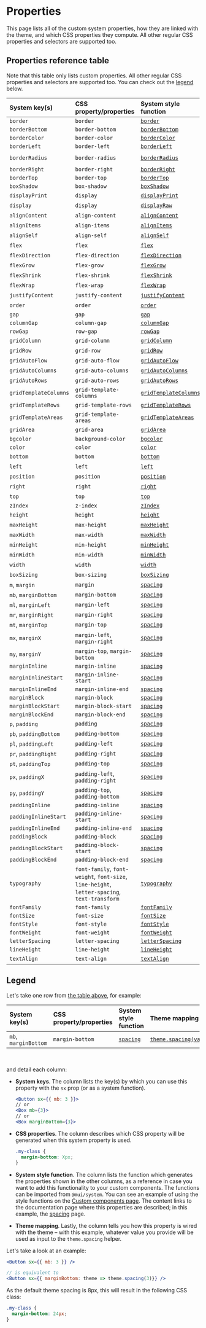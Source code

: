 # Properties

<p class="description">This page lists all of the custom system properties, how they are linked with the theme, and which CSS properties they compute. All other regular CSS properties and selectors are supported too.</p>

## Properties reference table

Note that this table only lists custom properties. All other regular CSS properties and selectors are supported too. You can check out the [legend](/system/properties/#legend) below.

| System key(s)         | CSS property/properties                                                                      | System style function                                        | Theme mapping                                                                                       |
| :-------------------- | :------------------------------------------------------------------------------------------- | :----------------------------------------------------------- | :-------------------------------------------------------------------------------------------------- |
| `border`              | `border`                                                                                     | [`border`](/system/borders/#border)                          | `${value}px solid`                                                                                  |
| `borderBottom`        | `border-bottom`                                                                              | [`borderBottom`](/system/borders/#border)                    | `${value}px solid`                                                                                  |
| `borderColor`         | `border-color`                                                                               | [`borderColor`](/system/borders/#border-color)               | [`theme.palette[value]`](/material-ui/customization/default-theme/?expand-path=$.palette)           |
| `borderLeft`          | `border-left`                                                                                | [`borderLeft`](/system/borders/#border)                      | `${value}px solid`                                                                                  |
| `borderRadius`        | `border-radius`                                                                              | [`borderRadius`](/system/borders/#border-radius)             | [`theme.shape.borderRadius * value`](/material-ui/customization/default-theme/?expand-path=$.shape) |
| `borderRight`         | `border-right`                                                                               | [`borderRight`](/system/borders/#border)                     | `${value}px solid`                                                                                  |
| `borderTop`           | `border-top`                                                                                 | [`borderTop`](/system/borders/#border)                       | `${value}px solid`                                                                                  |
| `boxShadow`           | `box-shadow`                                                                                 | [`boxShadow`](/system/shadows/)                              | `theme.shadows[value]`                                                                              |
| `displayPrint`        | `display`                                                                                    | [`displayPrint`](/system/display/#display-in-print)          | none                                                                                                |
| `display`             | `display`                                                                                    | [`displayRaw`](/system/display/)                             | none                                                                                                |
| `alignContent`        | `align-content`                                                                              | [`alignContent`](/system/flexbox/#align-content)             | none                                                                                                |
| `alignItems`          | `align-items`                                                                                | [`alignItems`](/system/flexbox/#align-items)                 | none                                                                                                |
| `alignSelf`           | `align-self`                                                                                 | [`alignSelf`](/system/flexbox/#align-self)                   | none                                                                                                |
| `flex`                | `flex`                                                                                       | [`flex`](/system/flexbox/)                                   | none                                                                                                |
| `flexDirection`       | `flex-direction`                                                                             | [`flexDirection`](/system/flexbox/#flex-direction)           | none                                                                                                |
| `flexGrow`            | `flex-grow`                                                                                  | [`flexGrow`](/system/flexbox/#flex-grow)                     | none                                                                                                |
| `flexShrink`          | `flex-shrink`                                                                                | [`flexShrink`](/system/flexbox/#flex-shrink)                 | none                                                                                                |
| `flexWrap`            | `flex-wrap`                                                                                  | [`flexWrap`](/system/flexbox/#flex-wrap)                     | none                                                                                                |
| `justifyContent`      | `justify-content`                                                                            | [`justifyContent`](/system/flexbox/#justify-content)         | none                                                                                                |
| `order`               | `order`                                                                                      | [`order`](/system/flexbox/#order)                            | none                                                                                                |
| `gap`                 | `gap`                                                                                        | [`gap`](/system/grid/#gap)                                   | [`theme.spacing(value)`](/material-ui/customization/default-theme/?expand-path=$.spacing)           |
| `columnGap`           | `column-gap`                                                                                 | [`columnGap`](/system/grid/#row-gap-amp-column-gap)          | [`theme.spacing(value)`](/material-ui/customization/default-theme/?expand-path=$.spacing)           |
| `rowGap`              | `row-gap`                                                                                    | [`rowGap`](/system/grid/#row-gap-amp-column-gap)             | [`theme.spacing(value)`](/material-ui/customization/default-theme/?expand-path=$.spacing)           |
| `gridColumn`          | `grid-column`                                                                                | [`gridColumn`](/system/grid/#grid-column)                    | none                                                                                                |
| `gridRow`             | `grid-row`                                                                                   | [`gridRow`](/system/grid/#grid-row)                          | none                                                                                                |
| `gridAutoFlow`        | `grid-auto-flow`                                                                             | [`gridAutoFlow`](/system/grid/#grid-auto-flow)               | none                                                                                                |
| `gridAutoColumns`     | `grid-auto-columns`                                                                          | [`gridAutoColumns`](/system/grid/#grid-auto-columns)         | none                                                                                                |
| `gridAutoRows`        | `grid-auto-rows`                                                                             | [`gridAutoRows`](/system/grid/#grid-auto-rows)               | none                                                                                                |
| `gridTemplateColumns` | `grid-template-columns`                                                                      | [`gridTemplateColumns`](/system/grid/#grid-template-columns) | none                                                                                                |
| `gridTemplateRows`    | `grid-template-rows`                                                                         | [`gridTemplateRows`](/system/grid/#grid-template-rows)       | none                                                                                                |
| `gridTemplateAreas`   | `grid-template-areas`                                                                        | [`gridTemplateAreas`](/system/grid/#grid-template-areas)     | none                                                                                                |
| `gridArea`            | `grid-area`                                                                                  | [`gridArea`](/system/grid/#grid-area)                        | none                                                                                                |
| `bgcolor`             | `background-color`                                                                           | [`bgcolor`](/system/palette/#background-color)               | [`theme.palette[value]`](/material-ui/customization/default-theme/?expand-path=$.palette)           |
| `color`               | `color`                                                                                      | [`color`](/system/palette/#color)                            | [`theme.palette[value]`](/material-ui/customization/default-theme/?expand-path=$.palette)           |
| `bottom`              | `bottom`                                                                                     | [`bottom`](/system/positions/)                               | none                                                                                                |
| `left`                | `left`                                                                                       | [`left`](/system/positions/)                                 | none                                                                                                |
| `position`            | `position`                                                                                   | [`position`](/system/positions/)                             | none                                                                                                |
| `right`               | `right`                                                                                      | [`right`](/system/positions/)                                | none                                                                                                |
| `top`                 | `top`                                                                                        | [`top`](/system/positions/)                                  | none                                                                                                |
| `zIndex`              | `z-index`                                                                                    | [`zIndex`](/system/positions/#z-index)                       | [`theme.zIndex[value]`](/material-ui/customization/default-theme/?expand-path=$.zIndex)             |
| `height`              | `height`                                                                                     | [`height`](/system/sizing/#height)                           | none                                                                                                |
| `maxHeight`           | `max-height`                                                                                 | [`maxHeight`](/system/sizing/)                               | none                                                                                                |
| `maxWidth`            | `max-width`                                                                                  | [`maxWidth`](/system/sizing/)                                | none                                                                                                |
| `minHeight`           | `min-height`                                                                                 | [`minHeight`](/system/sizing/)                               | none                                                                                                |
| `minWidth`            | `min-width`                                                                                  | [`minWidth`](/system/sizing/)                                | none                                                                                                |
| `width`               | `width`                                                                                      | [`width`](/system/sizing/#width)                             | none                                                                                                |
| `boxSizing`           | `box-sizing`                                                                                 | [`boxSizing`](/system/sizing/)                               | none                                                                                                |
| `m`, `margin`         | `margin`                                                                                     | [`spacing`](/system/spacing/)                                | [`theme.spacing(value)`](/material-ui/customization/default-theme/?expand-path=$.spacing)           |
| `mb`, `marginBottom`  | `margin-bottom`                                                                              | [`spacing`](/system/spacing/)                                | [`theme.spacing(value)`](/material-ui/customization/default-theme/?expand-path=$.spacing)           |
| `ml`, `marginLeft`    | `margin-left`                                                                                | [`spacing`](/system/spacing/)                                | [`theme.spacing(value)`](/material-ui/customization/default-theme/?expand-path=$.spacing)           |
| `mr`, `marginRight`   | `margin-right`                                                                               | [`spacing`](/system/spacing/)                                | [`theme.spacing(value)`](/material-ui/customization/default-theme/?expand-path=$.spacing)           |
| `mt`, `marginTop`     | `margin-top`                                                                                 | [`spacing`](/system/spacing/)                                | [`theme.spacing(value)`](/material-ui/customization/default-theme/?expand-path=$.spacing)           |
| `mx`, `marginX`       | `margin-left`, `margin-right`                                                                | [`spacing`](/system/spacing/)                                | [`theme.spacing(value)`](/material-ui/customization/default-theme/?expand-path=$.spacing)           |
| `my`, `marginY`       | `margin-top`, `margin-bottom`                                                                | [`spacing`](/system/spacing/)                                | [`theme.spacing(value)`](/material-ui/customization/default-theme/?expand-path=$.spacing)           |
| `marginInline`        | `margin-inline`                                                                              | [`spacing`](/system/spacing/)                                | [`theme.spacing(value)`](/material-ui/customization/default-theme/?expand-path=$.spacing)           |
| `marginInlineStart`   | `margin-inline-start`                                                                        | [`spacing`](/system/spacing/)                                | [`theme.spacing(value)`](/material-ui/customization/default-theme/?expand-path=$.spacing)           |
| `marginInlineEnd`     | `margin-inline-end`                                                                          | [`spacing`](/system/spacing/)                                | [`theme.spacing(value)`](/material-ui/customization/default-theme/?expand-path=$.spacing)           |
| `marginBlock`         | `margin-block`                                                                               | [`spacing`](/system/spacing/)                                | [`theme.spacing(value)`](/material-ui/customization/default-theme/?expand-path=$.spacing)           |
| `marginBlockStart`    | `margin-block-start`                                                                         | [`spacing`](/system/spacing/)                                | [`theme.spacing(value)`](/material-ui/customization/default-theme/?expand-path=$.spacing)           |
| `marginBlockEnd`      | `margin-block-end`                                                                           | [`spacing`](/system/spacing/)                                | [`theme.spacing(value)`](/material-ui/customization/default-theme/?expand-path=$.spacing)           |
| `p`, `padding`        | `padding`                                                                                    | [`spacing`](/system/spacing/)                                | [`theme.spacing(value)`](/material-ui/customization/default-theme/?expand-path=$.spacing)           |
| `pb`, `paddingBottom` | `padding-bottom`                                                                             | [`spacing`](/system/spacing/)                                | [`theme.spacing(value)`](/material-ui/customization/default-theme/?expand-path=$.spacing)           |
| `pl`, `paddingLeft`   | `padding-left`                                                                               | [`spacing`](/system/spacing/)                                | [`theme.spacing(value)`](/material-ui/customization/default-theme/?expand-path=$.spacing)           |
| `pr`, `paddingRight`  | `padding-right`                                                                              | [`spacing`](/system/spacing/)                                | [`theme.spacing(value)`](/material-ui/customization/default-theme/?expand-path=$.spacing)           |
| `pt`, `paddingTop`    | `padding-top`                                                                                | [`spacing`](/system/spacing/)                                | [`theme.spacing(value)`](/material-ui/customization/default-theme/?expand-path=$.spacing)           |
| `px`, `paddingX`      | `padding-left`, `padding-right`                                                              | [`spacing`](/system/spacing/)                                | [`theme.spacing(value)`](/material-ui/customization/default-theme/?expand-path=$.spacing)           |
| `py`, `paddingY`      | `padding-top`, `padding-bottom`                                                              | [`spacing`](/system/spacing/)                                | [`theme.spacing(value)`](/material-ui/customization/default-theme/?expand-path=$.spacing)           |
| `paddingInline`       | `padding-inline`                                                                             | [`spacing`](/system/spacing/)                                | [`theme.spacing(value)`](/material-ui/customization/default-theme/?expand-path=$.spacing)           |
| `paddingInlineStart`  | `padding-inline-start`                                                                       | [`spacing`](/system/spacing/)                                | [`theme.spacing(value)`](/material-ui/customization/default-theme/?expand-path=$.spacing)           |
| `paddingInlineEnd`    | `padding-inline-end`                                                                         | [`spacing`](/system/spacing/)                                | [`theme.spacing(value)`](/material-ui/customization/default-theme/?expand-path=$.spacing)           |
| `paddingBlock`        | `padding-block`                                                                              | [`spacing`](/system/spacing/)                                | [`theme.spacing(value)`](/material-ui/customization/default-theme/?expand-path=$.spacing)           |
| `paddingBlockStart`   | `padding-block-start`                                                                        | [`spacing`](/system/spacing/)                                | [`theme.spacing(value)`](/material-ui/customization/default-theme/?expand-path=$.spacing)           |
| `paddingBlockEnd`     | `padding-block-end`                                                                          | [`spacing`](/system/spacing/)                                | [`theme.spacing(value)`](/material-ui/customization/default-theme/?expand-path=$.spacing)           |
| `typography`          | `font-family`, `font-weight`, `font-size`, `line-height`, `letter-spacing`, `text-transform` | [`typography`](/system/typography/#variant)                  | [`theme.typography[value]`](/material-ui/customization/default-theme/?expand-path=$.typography)     |
| `fontFamily`          | `font-family`                                                                                | [`fontFamily`](/system/typography/#font-family)              | [`theme.typography[value]`](/material-ui/customization/default-theme/?expand-path=$.typography)     |
| `fontSize`            | `font-size`                                                                                  | [`fontSize`](/system/typography/#font-size)                  | [`theme.typography[value]`](/material-ui/customization/default-theme/?expand-path=$.typography)     |
| `fontStyle`           | `font-style`                                                                                 | [`fontStyle`](/system/typography/#font-style)                | [`theme.typography[value]`](/material-ui/customization/default-theme/?expand-path=$.typography)     |
| `fontWeight`          | `font-weight`                                                                                | [`fontWeight`](/system/typography/#font-weight)              | [`theme.typography[value]`](/material-ui/customization/default-theme/?expand-path=$.typography)     |
| `letterSpacing`       | `letter-spacing`                                                                             | [`letterSpacing`](/system/typography/#letter-spacing)        | [`theme.typography[value]`](/material-ui/customization/default-theme/?expand-path=$.typography)     |
| `lineHeight`          | `line-height`                                                                                | [`lineHeight`](/system/typography/#line-height)              | [`theme.typography[value]`](/material-ui/customization/default-theme/?expand-path=$.typography)     |
| `textAlign`           | `text-align`                                                                                 | [`textAlign`](/system/typography/#text-alignment)            | none                                                                                                |

## Legend

Let's take one row from [the table above](#properties-reference-table), for example:

| System key(s)        | CSS property/properties | System style function         | Theme mapping                                                                             |
| :------------------- | :---------------------- | :---------------------------- | :---------------------------------------------------------------------------------------- |
| `mb`, `marginBottom` | `margin-bottom`         | [`spacing`](/system/spacing/) | [`theme.spacing(value)`](/material-ui/customization/default-theme/?expand-path=$.spacing) |

<br />

and detail each column:

- **System keys**.
  The column lists the key(s) by which you can use this property with the `sx` prop (or as a system function).

  ```jsx
  <Button sx={{ mb: 3 }}>
  // or
  <Box mb={3}>
  // or
  <Box marginBottom={3}>
  ```

- **CSS properties**.
  The column describes which CSS property will be generated when this system property is used.

  ```css
  .my-class {
    margin-bottom: Xpx;
  }
  ```

- **System style function**.
  The column lists the function which generates the properties shown in the other columns, as a reference in case you want to add this functionality to your custom components. The functions can be imported from `@mui/system`.
  You can see an example of using the style functions on the [Custom components page](/system/getting-started/custom-components/#using-standalone-system-utilities). The content links to the documentation page where this properties are described; in this example, the [spacing](/system/spacing/) page.

- **Theme mapping**.
  Lastly, the column tells you how this property is wired with the theme – with this example, whatever value you provide will be used as input to the `theme.spacing` helper.

Let's take a look at an example:

```jsx
<Button sx={{ mb: 3 }} />

// is equivalent to
<Button sx={{ marginBottom: theme => theme.spacing(3)}} />
```

As the default theme spacing is 8px, this will result in the following CSS class:

```css
.my-class {
  margin-bottom: 24px;
}
```
